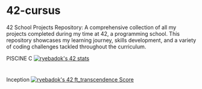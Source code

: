 # 42-cursus

42 School Projects Repository: A comprehensive collection of all my projects completed during my time at 42, a programming school. This repository showcases my learning journey, skills development, and a variety of coding challenges tackled throughout the curriculum.

PISCINE C [![ryebadok's 42 stats](https://badge42.vercel.app/api/v2/clip8z2k2001108mhtf68qdxv/stats?cursusId=9&coalitionId=undefined)](https://github.com/JaeSeoKim/badge42)

#
Inception [![ryebadok's 42 ft_transcendence Score](https://badge42.vercel.app/api/v2/clip8z2k2001108mhtf68qdxv/project/3107415)](https://github.com/JaeSeoKim/badge42)
#
